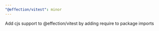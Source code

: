 ```yaml
---
"@effection/vitest": minor
---
```


Add cjs support to @effection/vitest by adding require to package imports